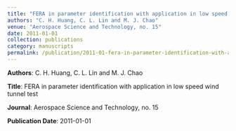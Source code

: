```yaml
---
title: "FERA in parameter identification with application in low speed wind tunnel test"
authors: "C. H. Huang, C. L. Lin and M. J. Chao"
venue: "Aerospace Science and Technology, no. 15"
date: 2011-01-01
collection: publications
category: manuscripts
permalink: /publication/2011-01-fera-in-parameter-identification-with-application-in-low-speed-wind-tunnel-test
---
```


**Authors**: C. H. Huang, C. L. Lin and M. J. Chao

**Title**: FERA in parameter identification with application in low speed wind tunnel test

**Journal**: Aerospace Science and Technology, no. 15

**Publication Date**: 2011-01-01
